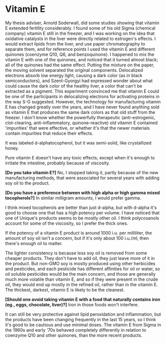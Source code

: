# Vitamin E

My thesis adviser, Arnold Soderwall, did some studies showing that vitamin E extended fertility considerably. I found some of his old Sigma (chemical company) vitamin E still in the freezer, and I was working on the idea that oxidative catalysts in the liver were directly related to estrogen's effects. I would extract lipids from the liver, and use paper chromatography to separate them, and for reference points I used the vitamin E and different quinones (coenzyme Q10, Q6, and benzoquinone). I happened to mix the vitamin E with one of the quinones, and noticed that it turned almost black; all of the quinones had the same effect. Putting the mixture on the paper, the moving solvent separated the original components. Delocalized electrons absorb low energy light, causing a dark color (as in black semiconductors), and Szent-Gyorgyi had expressed wonder about what could cause the dark color of the healthy liver, a color that can't be extracted as a pigment. This experiment convinced me that vitamin E could be one of the participants in delocalizing electrons for activating proteins in the way S-G suggested. However, the technology for manufacturing vitamin E has changed greatly over the years, and I have never found anything sold as vitamin E that produces the same dark colors as that old stuff from the freezer. I don't know whether the powerfully therapeutic (anti-estrogenic, clot-clearing, anti-inflammatory, quinone-reactive) old vitamin E contained 'impurities' that were effective, or whether it's that the newer materials contain impurities that reduce their effects.

It was labeled d-alphatocopherol, but it was semi-solid, like crystallized honey.

Pure vitamin E doesn't have any toxic effects, except when it's enough to irritate the intestine, probably because of viscosity.

**[Do you take vitamin E?]**
No, I stopped taking it, partly because of the new manufacturing methods, that were associated for several years with adding soy oil to the product.

**[Do you have a preference between with high alpha or high gamma mixed tocopherols?]**
In similar milligram amounts, I would prefer gamma.

I think mixed tocopherols are better than just d-alpha, but with d-alpha it's good to choose one that has a high potency per volume. I have noticed that one of Unique's products seems to be mostly other oil. I think polycosanols account for some of the viscosity, so I prefer the thick ones.

If the potency of a vitamin E product is around 1000 i.u. per milliliter, the amount of soy oil isn't a concern, but if it's only about 100 i.u./ml, then there's enough oil to matter.

The lighter consistency is because less soy oil is removed from some cheaper products. They don't have to add oil, they just leave more of it in the product. But non-GMO soy is mostly produced using other herbicides and pesticides, and each pesticide has different affinities for oil or water, so oil soluble pesticides would be the main concern, and those are generally much more volatile than vitamin E, and so if they were present in the crude oil, they would end up mostly in the refined oil, rather than in the vitamin E. The thickest, darkest, vitamin E is likely to be the cleanest.

**[Should one avoid taking vitamin E with a food that naturally contains iron (eg., eggs, chocolate, liver)?]**
Iron in those foods won't interfere.

It can still be very protective against lipid peroxidation and inflammation, but the products have been changing frequently in the last 15 years, so I think it's good to be cautious and use minimal doses. The vitamin E from Sigma in the 1960s and early ‘70s behaved completely differently in relation to coenzyme Q10 and other quinones, than the more recent products.
